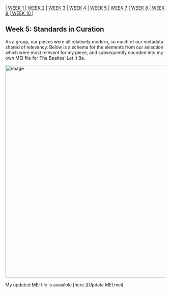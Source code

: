 |[ WEEK 1 ](Week1.md)|[ WEEK 2 ](Week2.md)|[ WEEK 3 ](Week3.md)|[ WEEK 4 ](Week4.md)|[ WEEK 5 ](Week5.md)|[ WEEK 7 ](Week7.md)|[ WEEK 8 ](Week8.md)|[ WEEK 9 ](Week9.md)|[ WEEK 10 ](Week10.md)|
## Week 5: Standards in Curation
As a group, our pieces were all relatively modern, so much of our metadata shared of relevancy. Below is a schema for the elements from our selection which were most relevant for my piece, and subsequently encoded into my own MEI file for The Beatles’ Let It Be.

<img width="666" alt="image" src="https://github.com/EilidhClemie/MCA-2023/assets/145780245/3b319eae-df50-4147-b014-c9e2e9340cfc">

My updated MEI file is avaialble [here.](Update MEI.mei)
